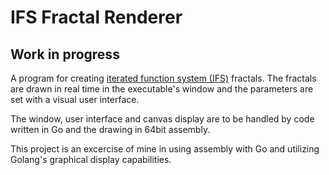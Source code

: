# IFS Fractal Renderer
## Work in progress
A program for creating [iterated function system (IFS)](https://en.wikipedia.org/wiki/Iterated_function_system) fractals. The fractals are drawn in real time in the executable's window and the parameters are set with a visual user interface.

The window, user interface and canvas display are to be handled by code written in Go and the drawing in 64bit assembly.

This project is an excercise of mine in using assembly with Go and utilizing Golang's graphical display capabilities.
